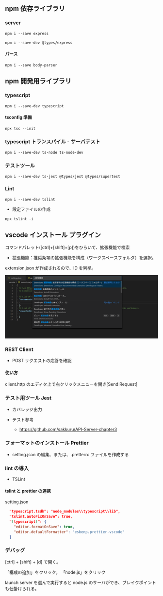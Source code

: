 ## npm 依存ライブラリ

### server

```
npm i --save express
```

```
npm i --save-dev @types/express
```

#### パース

```
npm i --save body-parser
```

## npm 開発用ライブラリ

### typescript

```
npm i --save-dev typescript
```

#### tsconfig 準備

```console
npx tsc --init
```

### typescript トランスパイル - サーバテスト

```
npm i --save-dev ts-node ts-node-dev
```

### テストツール

```
npm i --save-dev ts-jest @types/jest @types/supertest
```

### Lint

```
npm i --save-dev tslint
```

- 設定ファイルの作成

```
npx tslint -i
```

## vscode インストール プラグイン

コマンドパレット([ctrl]+[shift]+[p])をひらいて、拡張機能で検索

- 拡張機能：推奨条項の拡張機能を構成（ワークスペースフォルダ）を選択。

extension.json が作成されるので、ID を列挙。

![](./img/ext-setting.png)

### REST Client

- POST リクエストの応答を確認

#### 使い方

client.http のエディタ上で右クリックメニューを開き[Send Request]

### テスト用ツール Jest

- カバレッジ出力
- テスト参考

  - https://github.com/sakkuru/API-Server-chapter3

### フォーマットのインストール Prettier

- setting.json の編集、または、.pretterrc ファイルを作成する

### lint の導入

- TSLint

#### tslint と prettier の連携

setting.json

```json
  "typescript.tsdk": "node_modules\\typescript\\lib",
  "tslint.autoFixOnSave": true,
  "[typescript]": {
    "editor.formatOnSave": true,
    "editor.defaultFormatter": "esbenp.prettier-vscode"
  }
```

### デバッグ

[ctrl] + [shift] + [d] で開く。

「構成の追加」をクリック。
「node.js」をクリック

launch server を選んで実行すると node.js のサーバができ、ブレイクポイントも仕掛けられる。
